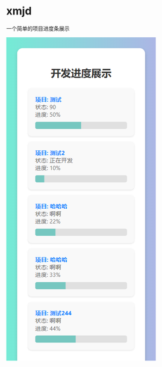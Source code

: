 # xmjd
一个简单的项目进度条展示

![效果图](https://github.com/colorXi/xmjd/blob/main/%E6%95%88%E6%9E%9C%E5%9B%BE.png?raw=true)
